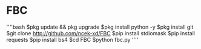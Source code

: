 # FBC
''''bash
$pkg update && pkg upgrade
$pkg install python -y
$pkg install git
$git clone http://github.com/ncek-xd/FBC
$pip install stdiomask
$pip install requests
$pip install bs4
$cd FBC
$python fbc.py
''''
